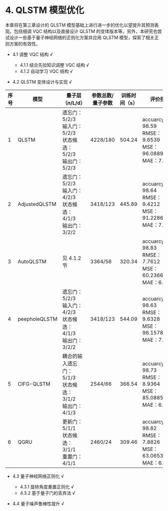 # 4. QLSTM 模型优化

本章将在第三章设计的 QLSTM 模型基础上进行进一步的优化以望提升其预测表现。包括细调 VQC 结构以及直接设计 QLSTM 的变体版本等。另外，本研究也尝试设计一些基于量子神经网络的正则化方案并应用 QLSTM 模型，探索了相关正则方案的有效性。

+ 4.1 调整 VQC 结构 √
  +  4.1.1 结合先验知识调整 VQC 结构 √
  +  4.1.2 自动学习 VQC 结构 √

+ 4.2 QLSTM 变体设计与实现 √

| 序号 | 模型          | 量子层（n/L/d）                                              | 参数总数/量子参数 | 训练时间（s） | 评价指标                                                     |
| ---- | ------------- | ------------------------------------------------------------ | ----------------- | ------------- | ------------------------------------------------------------ |
| 1    | QLSTM         | 遗忘门：5/2/3<br/>输入门：5/2/3<br/>状态候选：5/2/3<br/>输出门：5/2/3 | 4228/180          | 504.24        | accuarcy(%)：98.59<br/>RMSE：9.6539<br/>MSE：96.0889<br/>MAE：7.4678 |
| 2    | AdjustedQLSTM | 遗忘门：5/2/3<br/>输入门：4/2/3<br/>状态候选：4/1/3<br/>输出门：3/2/2 | 3418/123          | 445.89        | accuarcy(%)：98.64<br/>RMSE：9.4212<br/>MSE：91.2286<br/>MAE：7.0089 |
| 3    | AutoQLSTM     | 见 4.1.2 节                                                  | 3364/56           | 320.34        | accuarcy(%)：98.83<br/>RMSE：7.7612<br/>MSE：60.2366<br/>MAE：6.0287 |
| 4    | peepholeQLSTM | 遗忘门：5/2/3<br/>输入门：4/2/3<br/>状态候选：4/1/3<br/>输出门：3/2/2 | 3418/123          | 544.09        | accuarcy(%)：98.63<br/>RMSE：9.6328<br/>MSE：96.1578<br/>MAE：7.4259 |
| 5    | CIFG-QLSTM    | 耦合的输入遗忘门：5/1/3<br/>状态候选：3/1/2<br/>输出门：4/1/3 | 2544/66           | 366.54        | accuarcy(%)：98.73<br/>RMSE：8.9364<br/>MSE：85.0885<br/>MAE：6.8843 |
| 6    | QGRU          | 更新门：5/1/1<br/>状态候选：3/1/1<br/>重置门：4/1/1          | 2460/24           | 309.46        | accuarcy(%)：98.82<br/>RMSE：7.8826<br/>MSE：63.0653<br/>MAE：6.0612 |

+ 4.3 量子神经网络正则化 √ 
  + 4.3.1 旋转角度重置正则化 √
  + 4.3.2 基于量子门的丢弃法 √

+ 4.4 量子噪声鲁棒性提升 √